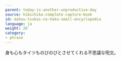 ```yaml
---
parent: today-is-another-unproductive-day
source: hibichika-complete-capture-book
id: mahou-tsukai-no-hako-small-encyclopedia
language: ja
weight: 20
category:
- phrase
---
```


身も心もタイツものびのびとさせてくれる不思議な呪文。
